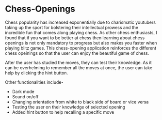 # Chess-Openings

Chess popularity has increased exponentially due to charismatic youtubers taking up the sport for bolstering their intellectual prowess and the incredible fun that comes along playing chess. As other chess enthusiasts, I found that if you want to be better at chess then learning about chess openings is not only mandatory to progress but also makes you faster when playing blitz games. This chess-opening application reinforces the different chess opeinings so that the user can enjoy the beautiful game of chess.

After the user has studied the moves, they can test their knowledge. As it can be overhelming to remember all the moves at once, the user can take help by clicking the hint button.

Other functionalities include-

- Dark mode
- Sound on/off
- Changing orientation from white to black side of board or vice versa
- Testing the user on their knowledge of selected opening
- Added hint button to help recalling a specific move
